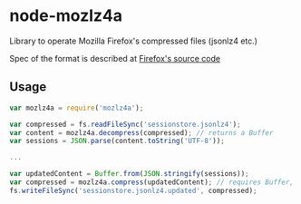 # node-mozlz4a

Library to operate Mozilla Firefox's compressed files (jsonlz4 etc.)

Spec of the format is described at [Firefox's source code](https://dxr.mozilla.org/mozilla-central/rev/2535bad09d720e71a982f3f70dd6925f66ab8ec7/toolkit/components/lz4/lz4.js#54)

## Usage

```javascript
var mozlz4a = require('mozlz4a');

var compressed = fs.readFileSync('sessionstore.jsonlz4');
var content = mozlz4a.decompress(compressed); // returns a Buffer
var sessions = JSON.parse(content.toString('UTF-8'));

...

var updatedContent = Buffer.from(JSON.stringify(sessions));
var compressed = mozlz4a.compress(updatedContent); // requires Buffer, returns Buffer
fs.writeFileSync('sessionstore.jsonlz4.updated', compressed);
```
